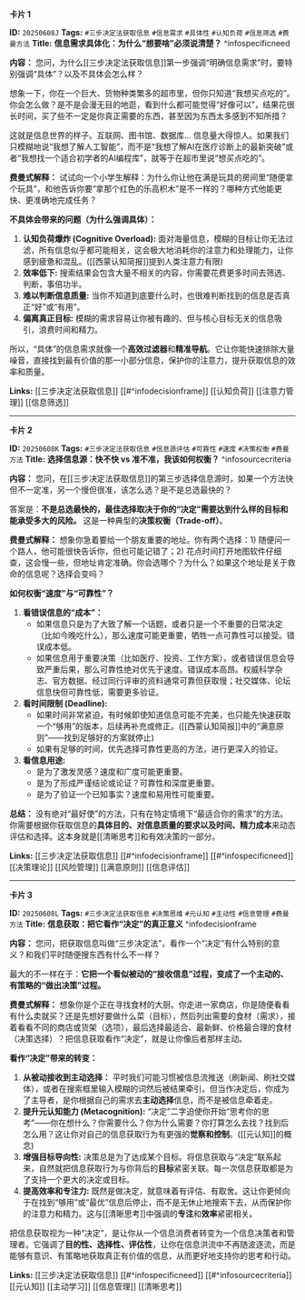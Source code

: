 
**卡片 1**

**ID:** `20250608J`
**Tags:** `#三步决定法获取信息` `#信息需求` `#具体性` `#认知负荷` `#信息筛选` `#费曼方法`
**Title:** **信息需求具体化：为什么“想要啥”必须说清楚？** ^infospecificneed

**内容：**
您问，为什么[[三步决定法获取信息]]第一步强调“明确信息需求”时，要特别强调“具体”？以及不具体会怎么样？

想象一下，你在一个巨大、货物种类繁多的超市里，但你只知道“我想买点吃的”。你会怎么做？是不是会漫无目的地逛，看到什么都可能觉得“好像可以”，结果花很长时间，买了些不一定是你真正需要的东西，甚至因为东西太多感到不知所措？

这就是信息世界的样子。互联网、图书馆、数据库… 信息量大得惊人。如果我们只模糊地说“我想了解人工智能”，而不是“我想了解AI在医疗诊断上的最新突破”或者“我想找一个适合初学者的AI编程库”，就等于在超市里说“想买点吃的”。

**费曼式解释：** 试试向一个小学生解释：为什么你让他在满是玩具的房间里“随便拿个玩具”，和他告诉你要“拿那个红色的乐高积木”是不一样的？哪种方式他能更快、更准确地完成任务？

**不具体会带来的问题（为什么强调具体）：**
1.  **认知负荷爆炸 (Cognitive Overload):** 面对海量信息，模糊的目标让你无法过滤，所有信息似乎都可能相关，这会极大地消耗你的注意力和处理能力，让你感到疲惫和混乱。([[西蒙认知简报]]提到人类注意力有限)
2.  **效率低下:** 搜索结果会包含大量不相关的内容，你需要花费更多时间去筛选、判断，事倍功半。
3.  **难以判断信息质量:** 当你不知道到底要什么时，也很难判断找到的信息是否真正“好”或“有用”。
4.  **偏离真正目标:** 模糊的需求容易让你被有趣的、但与核心目标无关的信息吸引，浪费时间和精力。

所以，“具体”的信息需求就像一个**高效过滤器**和**精准导航**。它让你能快速排除大量噪音，直接找到最有价值的那一小部分信息，保护你的注意力，提升获取信息的效率和质量。

**Links:** [[三步决定法获取信息]] [[#^infodecisionframe]] [[认知负荷]] [[注意力管理]] [[信息筛选]]

---

**卡片 2**

**ID:** `20250608K`
**Tags:** `#三步决定法获取信息` `#信息源评估` `#可靠性` `#速度` `#决策权衡` `#费曼方法`
**Title:** **选择信息源：快不快 vs 准不准，我该如何权衡？** ^infosourcecriteria

**内容：**
您问，在[[三步决定法获取信息]]的第三步选择信息源时，如果一个方法快但不一定准，另一个慢但很准，该怎么选？是不是总选最快的？

答案是：**不是总选最快的，最佳选择取决于你的“决定”需要达到什么样的目标和能承受多大的风险。** 这是一种典型的**决策权衡（Trade-off）**。

**费曼式解释：** 想象你急着要给一个朋友重要的地址。你有两个选择：1) 随便问一个路人，他可能很快告诉你，但也可能记错了；2) 花点时间打开地图软件仔细查，这会慢一些，但地址肯定准确。你会选哪个？为什么？如果这个地址是关于救命的信息呢？选择会变吗？

**如何权衡“速度”与“可靠性”？**

1.  **看错误信息的“成本”：**
    *   如果信息只是为了大致了解一个话题，或者只是一个不重要的日常决定（比如今晚吃什么），那么速度可能更重要，牺牲一点可靠性可以接受。错误成本低。
    *   如果信息用于重要决策（比如医疗、投资、工作方案），或者错误信息会导致严重后果，那么可靠性绝对优先于速度。错误成本高昂。权威科学杂志、官方数据、经过同行评审的资料通常可靠但获取慢；社交媒体、论坛信息快但可靠性低，需要更多验证。
2.  **看时间限制 (Deadline):**
    *   如果时间非常紧迫，有时候即使知道信息可能不完美，也只能先快速获取一个“够用”的版本，后续再补充或修正。([[西蒙认知简报]]中的“满意原则”——找到足够好的方案就停止)
    *   如果有足够的时间，优先选择可靠性更高的方法，进行更深入的验证。
3.  **看信息用途:**
    *   是为了激发灵感？速度和广度可能更重要。
    *   是为了形成严谨结论或论证？可靠性和深度更重要。
    *   是为了验证一个已知事实？速度和易用性可能重要。

**总结：** 没有绝对“最好使”的方法，只有在特定情境下“最适合你的需求”的方法。你需要根据你获取信息的**具体目的、对信息质量的要求以及时间、精力成本**来动态评估和选择。这本身就是[[清晰思考]]和有效决策的一部分。

**Links:** [[三步决定法获取信息]] [[#^infodecisionframe]] [[#^infospecificneed]] [[决策理论]] [[风险管理]] [[满意原则]] [[信息评估]]

---

**卡片 3**

**ID:** `20250608L`
**Tags:** `#三步决定法获取信息` `#决策思维` `#元认知` `#主动性` `#信息管理` `#费曼方法`
**Title:** **信息获取：把它看作“决定”的真正意义** ^infodecisionframe

**内容：**
您问，把获取信息叫做“三步决定法”，看作一个“决定”有什么特别的意义？和我们平时随便搜东西有什么不一样？

最大的不一样在于：**它把一个看似被动的“接收信息”过程，变成了一个主动的、有策略的“做出决策”过程。**

**费曼式解释：** 想象你是个正在寻找食材的大厨。你走进一家商店，你是随便看看有什么卖就买？还是先想好要做什么菜（目标），然后列出需要的食材（需求），接着看看不同的商店或货架（选项），最后选择最适合、最新鲜、价格最合理的食材（决策选择）？把信息获取看作“决定”，就是让你像后者那样主动。

**看作“决定”带来的转变：**

1.  **从被动接收到主动选择：** 平时我们可能习惯被信息流推送（刷新闻、刷社交媒体），或者在搜索框里输入模糊的词然后被结果牵引。但当作决定后，你成为了主导者，是你根据自己的需求去**主动选择**信息，而不是被信息牵着走。
2.  **提升元认知能力 (Metacognition):** “决定”二字迫使你开始“思考你的思考”——你在想什么？你需要什么？你为什么需要？你打算怎么去找？找到后怎么用？这让你对自己的信息获取行为有更强的**觉察和控制**。([[元认知]]的概念)
3.  **增强目标导向性:** 决策总是为了达成某个目标。将信息获取与“决定”联系起来，自然就把信息获取行为与你背后的**目标**紧密关联。每一次信息获取都是为了支持一个更大的决定或目标。
4.  **提高效率和专注力:** 既然是做决定，就意味着有评估、有取舍。这让你更倾向于在找到“够用”或“最优”信息后停止，而不是无休止地搜索下去，从而保护你的注意力和精力。这与[[清晰思考]]中强调的**专注**和**效率**紧密相关。

把信息获取视为一种“决定”，是让你从一个信息消费者转变为一个信息决策者和管理者。它强调了**目的性、选择性、评估性**，让你在信息洪流中不再随波逐流，而是能够有意识、有策略地获取真正有价值的信息，从而更好地支持你的思考和行动。

**Links:** [[三步决定法获取信息]] [[#^infospecificneed]] [[#^infosourcecriteria]] [[元认知]] [[主动学习]] [[信息管理]] [[清晰思考]]